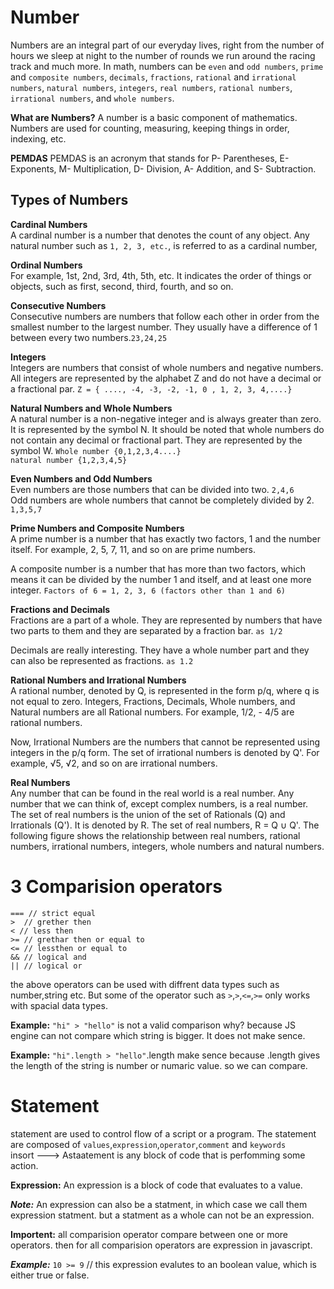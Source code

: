 
# Number
Numbers are an integral part of our everyday lives, right from the number of hours we sleep at night to the number of rounds we run around the racing track and much more. In math, numbers can be `even` and `odd numbers`, `prime` and `composite numbers`, `decimals`, `fractions`, `rational` and `irrational numbers`, `natural numbers`, `integers`, `real numbers`, `rational numbers`, `irrational numbers`, and `whole numbers`. 

**What are Numbers?**
A number is a basic component of mathematics. Numbers are used for counting, measuring, keeping things in order, indexing, etc.


**PEMDAS**
PEMDAS is an acronym that stands for P- Parentheses, E- Exponents, M- Multiplication, D- Division, A- Addition, and S- Subtraction.

## Types of Numbers

**Cardinal Numbers**<br>
A cardinal number is a number that denotes the count of any object. Any natural number such as `1, 2, 3, etc.`, is referred to as a cardinal number,

**Ordinal Numbers**<br>
 For example, 1st, 2nd, 3rd, 4th, 5th, etc. It indicates the order of things or objects, such as first, second, third, fourth, and so on.
 
 **Consecutive Numbers**<br>
Consecutive numbers are numbers that follow each other in order from the smallest number to the largest number. They usually have a difference of 1 between every two numbers.`23,24,25`

**Integers**<br>
Integers are numbers that consist of whole numbers and negative numbers. All integers are represented by the alphabet Z and do not have a decimal or a fractional par.
`Z = { ...., -4, -3, -2, -1, 0 , 1, 2, 3, 4,....}`

**Natural Numbers and Whole Numbers**<br>
A natural number is a non-negative integer and is always greater than zero. It is represented by the symbol N. It should be noted that whole numbers do not contain any decimal or fractional part. They are represented by the symbol W.
`Whole number {0,1,2,3,4....}` <br>
`natural number {1,2,3,4,5}`

**Even Numbers and Odd Numbers** <br>
Even numbers are those numbers that can be divided into two. `2,4,6`<br>
Odd numbers are whole numbers that cannot be completely divided by 2. `1,3,5,7`

**Prime Numbers and Composite Numbers**<br>
A prime number is a number that has exactly two factors, 1 and the number itself. For example, 2, 5, 7, 11, and so on are prime numbers.<br>

A composite number is a number that has more than two factors, which means it can be divided by the number 1 and itself, and at least one more integer.
`Factors of 6 = 1, 2, 3, 6 (factors other than 1 and 6)`

**Fractions and Decimals**<br>
Fractions are a part of a whole. They are represented by numbers that have two parts to them and they are separated by a fraction bar. `as 1/2` <br>

Decimals are really interesting. They have a whole number part and they can also be represented as fractions. `as 1.2`

**Rational Numbers and Irrational Numbers**<br>
A rational number, denoted by Q, is represented in the form p/q, where q is not equal to zero. Integers, Fractions, Decimals, Whole numbers, and Natural numbers are all Rational numbers. For example, 1/2, - 4/5 are rational numbers.<br>

Now, Irrational Numbers are the numbers that cannot be represented using integers in the p/q form. The set of irrational numbers is denoted by Q'. For example, √5, √2, and so on are irrational numbers.

**Real Numbers**<br>
Any number that can be found in the real world is a real number. Any number that we can think of, except complex numbers, is a real number. The set of real numbers is the union of the set of Rationals (Q) and Irrationals (Q'). It is denoted by R. The set of real numbers, R = Q ∪ Q'. The following figure shows the relationship between real numbers, rational numbers, irrational numbers, integers, whole numbers and natural numbers.

# 3 Comparision operators
`=== // strict equal`<br>
`>  // grether then`<br>
`< // less then`<br>
`>= // grethar then or equal to`<br>
`<= // lessthen or equal to`<br>
`&& // logical and`<br>
`|| // logical or`<br>


the above operators can be used with diffrent data types such as number,string etc. But some of the operator such as `>`,`>`,`<=`,`>=` only works with spacial data types.

**Example:** `"hi" > "hello"` is not a valid comparison why? because JS engine can not compare which string is bigger. It does not make sence.

**Example:** `"hi".length > "hello"`.length make sence because .length gives the length of the string is number or numaric value. so we can compare.

# Statement 
statement are used to control flow of a script or a program. The statement are composed of `values`,`expression`,`operator`,`comment` and `keywords`<br>
insort ---> Astaatement is any block of code that is perfomming some action.

**Expression:**
An expression is a block of code that evaluates to a value.

***Note:*** An expression can also be a statment, in which case we call them expression statment. but a statment as a whole can not be an expression.

**Importent:**
all comparision operator compare between one or more operators. then for all comparision operators are expression in javascript.

***Example:***
`10 >= 9` // this expression evalutes to an boolean value, which is either true or false. 



